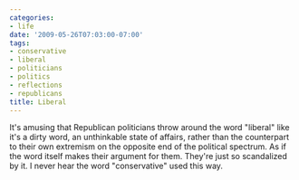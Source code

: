 ```yaml
---
categories:
- life
date: '2009-05-26T07:03:00-07:00'
tags:
- conservative
- liberal
- politicians
- politics
- reflections
- republicans
title: Liberal
---
```


It's amusing that Republican politicians throw around the word "liberal" like it's a dirty word, an unthinkable state of affairs, rather than the counterpart to their own extremism on the opposite end of the political spectrum. As if the word itself makes their argument for them. They're just so scandalized by it. I never hear the word "conservative" used this way.
